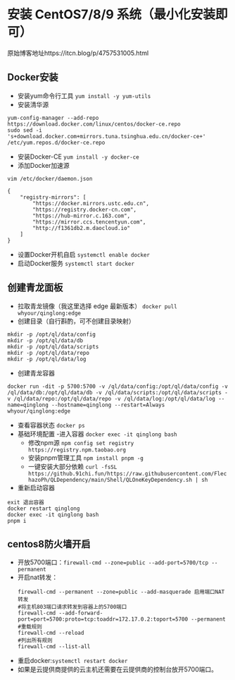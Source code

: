 # 安装 CentOS7/8/9 系统（最小化安装即可）
原始博客地址https://itcn.blog/p/4757531005.html
## Docker安装
- 安装yum命令行工具
`yum install -y yum-utils`
- 安装清华源
```
yum-config-manager --add-repo https://download.docker.com/linux/centos/docker-ce.repo
sudo sed -i 's+download.docker.com+mirrors.tuna.tsinghua.edu.cn/docker-ce+' /etc/yum.repos.d/docker-ce.repo
```
- 安装Docker-CE
`yum install -y docker-ce`
- 添加Docker加速源
```
vim /etc/docker/daemon.json
 
{
    "registry-mirrors": [
        "https://docker.mirrors.ustc.edu.cn",
        "https://registry.docker-cn.com",
        "https://hub-mirror.c.163.com",
        "https://mirror.ccs.tencentyun.com",
        "http://f1361db2.m.daocloud.io"
    ]
}
```
- 设置Docker开机自启
`systemctl enable docker`
- 启动Docker服务
`systemctl start docker`
## 创建青龙面板
- 拉取青龙镜像（我这里选择 edge 最新版本）
`docker pull whyour/qinglong:edge`
- 创建目录（自行斟酌，可不创建目录映射）
```
mkdir -p /opt/ql/data/config
mkdir -p /opt/ql/data/db
mkdir -p /opt/ql/data/scripts
mkdir -p /opt/ql/data/repo
mkdir -p /opt/ql/data/log
```
- 创建青龙容器
```
docker run -dit -p 5700:5700 -v /ql/data/config:/opt/ql/data/config -v /ql/data/db:/opt/ql/data/db -v /ql/data/scripts:/opt/ql/data/scripts -v /ql/data/repo:/opt/ql/data/repo -v /ql/data/log:/opt/ql/data/log --name=qinglong --hostname=qinglong --restart=Always whyour/qinglong:edge
```
- 查看容器状态
`docker ps`
- 基础环境配置
    -进入容器
    `docker exec -it qinglong bash`
    - 修改npm源
    `npm config set registry https://registry.npm.taobao.org`
    - 安装pnpm管理工具
    `npm install pnpm -g`
    - 一键安装大部分依赖
    `curl -fsSL https://github.91chi.fun/https://raw.githubusercontent.com/FlechazoPh/QLDependency/main/Shell/QLOneKeyDependency.sh | sh`
- 重新启动容器

```
exit 退出容器
docker restart qinglong
docker exec -it qinglong bash
pnpm i
```
## centos8防火墙开启
- 开放5700端口：`firewall-cmd --zone=public --add-port=5700/tcp --permanent`
- 开启nat转发：
    ```
    firewall-cmd --permanent --zone=public --add-masquerade 启用端口NAT转发
    #将主机803端口请求转发到容器上的5700端口
    firewall-cmd --add-forward-port=port=5700:proto=tcp:toaddr=172.17.0.2:toport=5700 --permanent
    #重载规则
    firewall-cmd --reload
    #列出所有规则
    firewall-cmd --list-all
    ```
- 重启docker:`systemctl restart docker`
- 如果是云提供商提供的云主机还需要在云提供商的控制台放开5700端口。